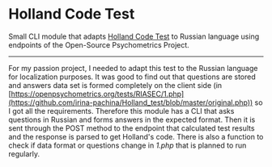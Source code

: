 # Holland Code Test
Small CLI module that adapts [Holland Code Test](https://openpsychometrics.org/tests/RIASEC/) to Russian language using endpoints of the Open-Source Psychometrics Project.
- - -
For my passion project, I needed to adapt this test to the Russian language for localization purposes. It was good to find out that questions are stored and answers data set is formed completely on the client side (in [https://openpsychometrics.org/tests/RIASEC/1.php](https://github.com/irina-pachina/Holland_test/blob/master/original.php)) so I got all the requirements.
Therefore this module has a CLI that asks questions in Russian and forms answers in the expected format. Then it is sent through the POST method to the endpoint that calculated test results and the response is parsed to get Holland's code.
There is also a function to check if data format or questions change in *1.php* that is planned to run regularly.
